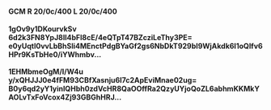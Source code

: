 #### GCM R 20/0c/400 L 20/0c/400
**1gOv9y1DKourvkSv**<br/>**6d2k3FN8YpJ8ll4bFl8cE/4eQTpT47BZcziLeThy3PE=**<br/>**e0yUqtl0vvLbBhSli4MEnctPdgBYaGf2gs6NbDkT929bI9WjAkdk6l1oQIfv6HPr9KsTbHe0/iYWhmbv...**<br/><br/>
**1EHMbmeOgM/I/W4u**<br/>**y/xQHJJJ0e4fFM93CBfXasnju6I7c2ApEviMnae02ug=**<br/>**B0y6qd2yY1yinlQHbh0zdVcHR8QaOOffRa2QzyUYjoQoZL6abhmKKMkYAOLvTxFoVcox4Zj93GBGhHRJ...**